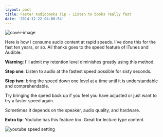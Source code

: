 ```yaml
---
layout: post
title: Faster Audiobooks Tip - Listen to books really fast
date: '2014-12-22 04:00:54'
---
```


![cover-image](/content/images/2014/12/headphones-on-macbook-1.JPG)

Here is how I consume audio content at rapid speeds. I've done this for the fast ten years, or so. All thanks goes to the speed feature of iTunes and Audible.

**Warning**: I'll admit my retention level diminishes greatly using this method.

**Step one**: Listen to audio at the fastest speed possible for sixty seconds.

**Step two**: bring the speed down one level at a time until it is understandable and comprehendable.

Try bringing the speed back up if you feel you have adjusted or just want to try a faster speed again.

Sometimes it depends on the speaker, audio quality, and hardware.

**Extra tip**: Youtube has this feature too. Great for lecture type content.

![youtube speed setting](/content/images/2014/12/youtube-speed-setting.png)
